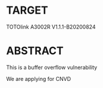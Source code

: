 # TARGET

TOTOlink A3002R V1.1.1-B20200824

# ABSTRACT

This is a buffer overflow vulnerability

We are applying for CNVD